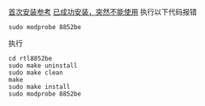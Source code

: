 [首次安装参考](https://blog.csdn.net/coco_1998_2/article/details/141208959?spm=1001.2101.3001.6650.2&utm_medium=distribute.pc_relevant.none-task-blog-2%7Edefault%7EYuanLiJiHua%7ECtr-2-141208959-blog-130720017.235%5Ev43%5Epc_blog_bottom_relevance_base1&depth_1-utm_source=distribute.pc_relevant.none-task-blog-2%7Edefault%7EYuanLiJiHua%7ECtr-2-141208959-blog-130720017.235%5Ev43%5Epc_blog_bottom_relevance_base1&utm_relevant_index=5)
[已成功安装，突然不能使用](https://blog.csdn.net/weixin_43293404/article/details/136356257)
执行以下代码报错
```shell
sudo modprobe 8852be
```
执行
```shell
cd rtl8852be
sudo make uninstall
sudo make clean 
make  
sudo make install
sudo modprobe 8852be
```